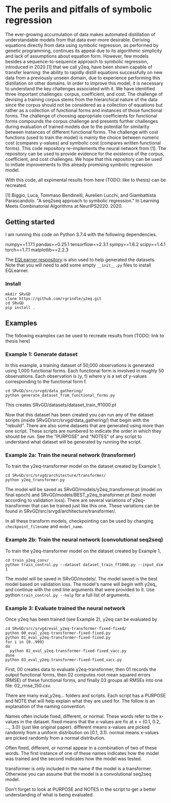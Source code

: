 # The perils and pitfalls of symbolic regression

The ever-growing accumulation of data makes automated distillation of understandable models from that data ever-more desirable. Deriving equations directly from data using symbolic regression, as performed by genetic programming, continues its appeal due to its algorithmic simplicity and lack of assumptions about equation form. However, few models besides a sequence-to-sequence approach to symbolic regression, introduced in 2020 [1] that we call y2eq, have been shown capable of transfer learning: the ability to rapidly distill equations successfully on new data from a previously unseen domain, due to experience performing this distillation on other domains. In order to improve this model, it is necessary to understand the key challenges associated with it. We have identified three important challenges: corpus, coefficient, and cost. The challenge of devising a training corpus stems from the hierarchical nature of the data since the corpus should not be considered as a collection of equations but rather as a collection of functional forms and instances of those functional forms. The challenge of choosing appropriate coefficients for functional forms compounds the corpus challenge and presents further challenges during evaluation of trained models due to the potential for similarity between instances of different functional forms. The challenge with cost functions (used to train the model) is mainly the choice between numeric cost (compares y-values) and symbolic cost (compares written functional forms). This code repository re-implements the neural network from [1]. The repository can be used to provide evidence for the existence of the corpus, coefficient, and cost challenges. We hope that this repository can be used to initiate improvements to this already promising symbolic regression model.

With this code, all expimental results from here (TODO: like to thesis) can be recreated.


[1] Biggio, Luca, Tommaso Bendinelli, Aurelien Lucchi, and Giambattista Parascandolo. "A seq2seq approach to symbolic regression." In Learning Meets Combinatorial Algorithms at NeurIPS2020. 2020.


## Getting started
I am running this code on Python 3.7.4 with the following dependencies.

numpy==1.17.1 pandas==0.25.1 tensorflow==2.3.1 sympy==1.6.2 scipy==1.4.1 torch==1.7.1 matplotlib==2.2.3

The [EQLearner respository](https://github.com/SymposiumOrganization/EQLearner) is also used to help generated the datasets. Note that you will need to add some empty `__init__.py` files to install EQLearner.

### Install
```
mkdir SRvGD
clone https://github.com/rgrindle/y2eq.git
cd SRvGD
pip install .
```

## Examples
The following examples can be used to recreate results from (TODO: link to thesis here)

### Example 1: Generate dataset
In this example, a training dataset of 50,000 observations is generated using 1,000 functional forms. Each functional form is involved in roughly 50 observations. Each observation is (y, f) where y is a set of y-values corresponding to the functional form f.
```
cd SRvGD/src/srvgd/data_gathering/
python generate_dataset_from_functional_forms.py
```
This creates SRvGD/datasets/dataset_train_ff1000.pt

Now that this dataset has been created you can run any of the dataset scripts (inside SRvGD/src/srvgd/data_gathering/) that begin with the "rebuild". There are also some datasets that are generated using more than one script. These scripts are numbered to indicate the order in which they should be run. See the "PURPOSE" and "NOTES" of any script to understand what dataset will be generated by running the script.

### Example 2a: Train the neural network (transformer)
To train the y2eq-transformer model on the dataset created by Example 1, 
```
cd SRvGD/src/srvgd/architecture/transformer/
python y2eq_transformer.py
```
The model will be saved as SRvGD/models/y2eq_transformer.pt (model on final epoch) and SRvGD/models/BEST_y2eq_transformer.pt (best model according to validation loss). There are several variations of y2eq-transformer that can be trained just like this one. These variations can be found in SRvGD/src/srvgd/architecture/transformer/.

In all these transform models, checkpointing can be used by changing `checkpoint_filename` and `model_name`.

### Example 2b: Train the neural network (convolutional seq2seq)
To train the y2eq-transformer model on the dataset created by Example 1, 
```
cd train_y2eq_conv/
python train_control.py --dataset dataset_train_ff1000.py --input_dim 1
```
The model will be saved in SRvGD/models/. The model saved is the best model based on validation loss. The model's name will begin with y2eq_ and continue with the cmd line arguments that were provided to it. Use python `train_control.py --help` for a full list of arguments. 

### Example 3: Evaluate trained the neural network
Once y2eq has been trained (see Example 2), y2eq can be evaluated by
```
cd SRvGD/src/srvgd/eval_y2eq-transformer-fixed-fixed/
python 00_eval_y2eq-transformer-fixed-fixed.py
python 01_eval_y2eq-transformer-fixed-fixed.py
for i in {0..999}
do
  python 02_eval_y2eq-transformer-fixed-fixed_vacc.py
done
python 03_eval_y2eq-transformer-fixed-fixed_vacc.py
```
First, 00 creates data to evaluate y2eq-transformer, then 01 records the output functional forms, then 02 computes root mean squared errors (RMSE) of these functional forms, and finally 03 groups all RMSEs into one file: 02_rmse_150.csv.

There are many eval_y2eq... folders and scripts. Each script has a PURPOSE and NOTE that will help explain what they are used for. The follow is an explanation of the naming convention.

Names often include fixed, different, or normal. These words refer to the x-values in the dataset. fixed means that the x-values are fix at x = {0.1, 0.2, ..., 3.0} (just like original paper). different means x-values are picked randomly from a uniform distribution on \[0.1, 3.1). normal means x-values are picked randomly from a normal distribution.

Often fixed, different, or normal appear in a combination of two of these words. The first instance of one of these names indicates how the model was trained and the second indicates how the model was tested.

transformer is only included in the name if the model is a transformer. Otherwise you can assume that the model is a convolutional seq2seq model.

Don't forget to look at PURPOSE and NOTES in the script to get a better understanding of what is being evaluated.

